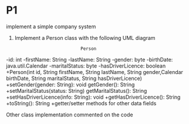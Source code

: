 # P1
 implement a simple company system

1) Implement a Person class with the following UML diagram

                                Person
-id: int
-firstName: String
-lastName: String
-gender: byte
-birthDate: java.util.Calendar
-maritalStatus: byte
-hasDriverLicence: boolean
+Person(int id, String firstName, String lastName, String gender,Calendar birthDate, String maritalStatus, String hasDriverLicence)
+setGender(gender: String): void getGender(): String
+setMaritalStatus(status: String) getMaritalStatus(): String
+setHasDriverLicence(info: String): void
+getHasDriverLicence(): String
+toString(): String
+getter/setter methods for other data fields

Other class implementation commented on the code

